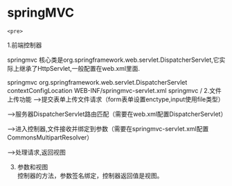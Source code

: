 # springMVC
    <pre>
1.前端控制器

 springmvc 核心类是org.springframework.web.servlet.DispatcherServlet,它实际上继承了HttpServlet,一般配置在web.xml里面.

<mvc> 
    <servlet>
      <servlet-name>springmvc</servlet-name>
      <servlet-class>org.springframework.web.servlet.DispatcherServlet</servlet-class>
      <init-param>
        <param-name>contextConfigLocation</param-name>
        <param-value>WEB-INF/springmvc-servlet.xml</param-value>
      </init-param>
    </servlet>
    <servlet-mapping>
      <servlet-name>springmvc</servlet-name>
      <url-pattern>/</url-pattern><!--路由拦截规则-->
    </servlet-mapping>
 </mvc>   
2.文件上传功能   
   -->提交表单上传文件请求（form表单设置enctype,input使用file类型）
   
   -->服务器DispatcherServlet路由匹配（需要在web.xml配置DispatcherServlet）
   
   -->进入控制器,文件接收并绑定到参数（需要在springmvc-servlet.xml配置CommonsMultipartResolver）
   
   -->处理请求,返回视图  
   
 3. 参数和视图  
    控制器的方法，参数签名绑定，控制器返回值是视图。
  </pre>
